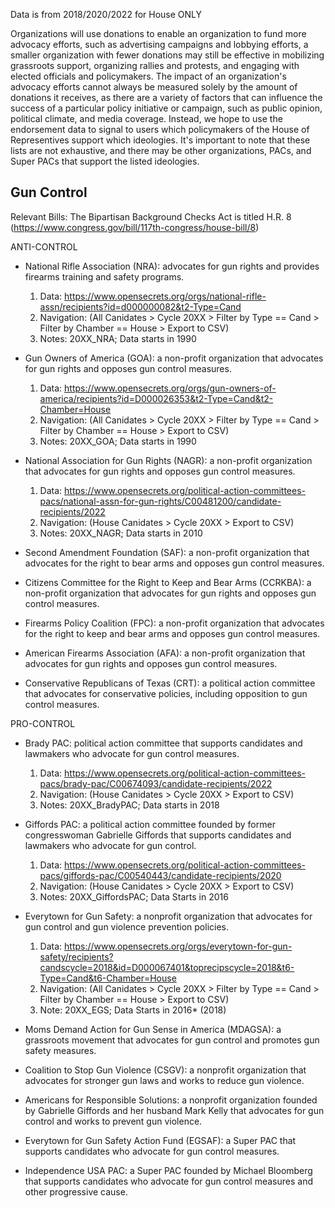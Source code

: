 Data is from 2018/2020/2022 for House ONLY

Organizations will use donations to enable an organization to fund more advocacy efforts, such as advertising campaigns and lobbying efforts, a smaller organization with fewer donations may still be effective in mobilizing grassroots support, organizing rallies and protests, and engaging with elected officials and policymakers. The impact of an organization's advocacy efforts cannot always be measured solely by the amount of donations it receives, as there are a variety of factors that can influence the success of a particular policy initiative or campaign, such as public opinion, political climate, and media coverage. Instead, we hope to use the endorsement data to signal to users which policymakers of the House of Representives support which ideologies. It's important to note that these lists are not exhaustive, and there may be other organizations, PACs, and Super PACs that support the listed ideologies.

Gun Control
---
Relevant Bills: The Bipartisan Background Checks Act is titled H.R. 8 (https://www.congress.gov/bill/117th-congress/house-bill/8)

ANTI-CONTROL

* National Rifle Association (NRA): advocates for gun rights and provides firearms training and safety programs. 
  1) Data: https://www.opensecrets.org/orgs/national-rifle-assn/recipients?id=d000000082&t2-Type=Cand 
  2) Navigation: (All Canidates > Cycle 20XX > Filter by Type == Cand > Filter by Chamber == House > Export to CSV)
  3) Notes: 20XX_NRA; Data starts in 1990

* Gun Owners of America (GOA): a non-profit organization that advocates for gun rights and opposes gun control measures.
  1) Data: https://www.opensecrets.org/orgs/gun-owners-of-america/recipients?id=D000026353&t2-Type=Cand&t2-Chamber=House
  2) Navigation: (All Canidates > Cycle 20XX > Filter by Type == Cand > Filter by Chamber == House > Export to CSV)
  3) Notes: 20XX_GOA; Data starts in 1990

* National Association for Gun Rights (NAGR): a non-profit organization that advocates for gun rights and opposes gun control measures.
  1) Data: https://www.opensecrets.org/political-action-committees-pacs/national-assn-for-gun-rights/C00481200/candidate-recipients/2022
  2) Navigation: (House Canidates > Cycle 20XX > Export to CSV) 
  3) Notes: 20XX_NAGR; Data starts in 2010

* Second Amendment Foundation (SAF): a non-profit organization that advocates for the right to bear arms and opposes gun control measures.
* Citizens Committee for the Right to Keep and Bear Arms (CCRKBA): a non-profit organization that advocates for gun rights and opposes gun control measures.
* Firearms Policy Coalition (FPC): a non-profit organization that advocates for the right to keep and bear arms and opposes gun control measures.
* American Firearms Association (AFA): a non-profit organization that advocates for gun rights and opposes gun control measures.
* Conservative Republicans of Texas (CRT): a political action committee that advocates for conservative policies, including opposition to gun control measures.


PRO-CONTROL
* Brady PAC: political action committee that supports candidates and lawmakers who advocate for gun control measures. 
  1) Data: https://www.opensecrets.org/political-action-committees-pacs/brady-pac/C00674093/candidate-recipients/2022
  2) Navigation: (House Canidates > Cycle 20XX > Export to CSV) 
  3) Notes: 20XX_BradyPAC; Data starts in 2018
* Giffords PAC: a political action committee founded by former congresswoman Gabrielle Giffords that supports candidates and lawmakers who advocate for gun control.
  1) Data: https://www.opensecrets.org/political-action-committees-pacs/giffords-pac/C00540443/candidate-recipients/2020
  2) Navigation: (House Canidates > Cycle 20XX > Export to CSV) 
  3) Notes: 20XX_GiffordsPAC; Data Starts in 2016
* Everytown for Gun Safety: a nonprofit organization that advocates for gun control and gun violence prevention policies.
  1) Data: https://www.opensecrets.org/orgs/everytown-for-gun-safety/recipients?candscycle=2018&id=D000067401&toprecipscycle=2018&t6-Type=Cand&t6-Chamber=House
  2) Navigation: (All Canidates > Cycle 20XX > Filter by Type == Cand > Filter by Chamber == House > Export to CSV)
  3) Note: 20XX_EGS; Data Starts in 2016* (2018)

* Moms Demand Action for Gun Sense in America (MDAGSA): a grassroots movement that advocates for gun control and promotes gun safety measures.
* Coalition to Stop Gun Violence (CSGV): a nonprofit organization that advocates for stronger gun laws and works to reduce gun violence.
* Americans for Responsible Solutions: a nonprofit organization founded by Gabrielle Giffords and her husband Mark Kelly that advocates for gun control and works to prevent gun violence.
* Everytown for Gun Safety Action Fund (EGSAF): a Super PAC that supports candidates who advocate for gun control measures.
* Independence USA PAC: a Super PAC founded by Michael Bloomberg that supports candidates who advocate for gun control measures and other progressive cause.
